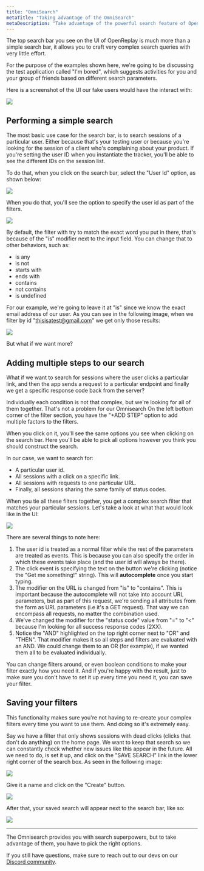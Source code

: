 ```yaml
---
title: "OmniSearch"
metaTitle: "Taking advantage of the OmniSearch"
metaDescription: "Take advantage of the powerful search feature of OpenReplay"
---
```


The top search bar you see on the UI of OpenReplay is much more than a simple search bar, it allows you to craft very complex search queries with very little effort.

For the purpose of the examples shown here, we're going to be discussing the test application called "I'm bored", which suggests activities for you and your group of friends based on different search parameters.

Here is a screenshot of the UI our fake users would have the interact with:

![](https://i.imgur.com/6BtPzTs.png)

## Performing a simple search 
The most basic use case for the search bar, is to search sessions of a particular user. Either because that's your testing user or because you're looking for the session of a client who's complaining about your product.
If you're setting the user ID when you instantiate the tracker, you'll be able to see the different IDs on the session list.

To do that, when you click on the search bar, select the "User Id" option, as shown below:

![](https://i.imgur.com/jZU6hwG.png)

When you do that, you'll see the option to specify the user id as part of the filters. 

![](https://i.imgur.com/6Ac5cDB.png)

By default, the filter with try to match the exact word you put in there, that's because of the "is" modifier next to the input field. You can change that to other behaviors, such as:

- is any
- is not
- starts with
- ends with
- contains
- not contains
- is undefined

For our example, we're going to leave it at "is" since we know the exact email address of our user.
As you can see in the following image, when we filter by id "thisisatest@gmail.com" we get only those results:

![](https://i.imgur.com/kAjALWs.png)

But what if we want more?

## Adding multiple steps to our search
What if we want to search for sessions where the user clicks a particular link, and then the app sends a request to a particular endpoint and finally we get a specific response code back from the server?

Individually each condition is not that complex, but we're looking for all of them together.
That's not a problem for our Omnisearch 
On the left bottom corner of the filter section, you have the "+ADD STEP" option to add multiple factors to the filters.

When you click on it, you'll see the same options you see when clicking on the search bar.
Here you'll be able to pick all options however you think you should construct the search.

In our case, we want to search for:

- A particular user id.
- All sessions with a click on a specific link.
- All sessions with requests to one particular URL.
- Finally, all sessions sharing the same family of status codes.

When you tie all these filters together, you get a complex search filter that matches your particular sessions.
Let's take a look at what that would look like in the UI:

![](https://i.imgur.com/RX9PeH3.png)

There are several things to note here:

1. The user id is treated as a normal filter while the rest of the parameters are treated as events. This is because you can also specify the order in which these events take place (and the user id will always be there).
2. The click event is specifying the text on the button we're clicking (notice the "Get me something!" string). This will **autocomplete** once you start typing.
3. The modifier on the URL is changed from "is" to "contains". This is important because the autocomplete will not take into account URL parameters, but as part of this request, we're sending all attributes from the form as URL parameters (i.e it's a GET request). That way we can encompass all requests, no matter the combination used.
4. We've changed the modifier for the "status code" value from "=" to "<" because I'm looking for all success response codes (2XX).
5. Notice the "AND" highlighted on the top right corner next to "OR" and "THEN". That modifier makes it so all steps and filters are evaluated with an AND. We could change them to an OR (for example), if we wanted them all to be evaluated individually.

You can change filters around, or even boolean conditions to make your filter exactly how you need it.
And if you're happy with the result, just to make sure you don't have to set it up every time you need it, you can save your filter.

## Saving your filters
This functionality makes sure you're not having to re-create your complex filters every time you want to use them.
And doing so it's extremely easy.

Say we have a filter that only shows sessions with dead clicks (clicks that don't do anything) on the home page. We want to keep that search so we can constantly check whether new issues like this appear in the future.
All we need to do, is set it up, and click on the "SAVE SEARCH" link in the lower right corner of the search box.
As seen in the following image:

![](https://i.imgur.com/b3GP8xh.png)

Give it a name and click on the "Create" button. 

![](https://i.imgur.com/TONFroV.png)

After that, your saved search will appear next to the search bar, like so:

![](https://i.imgur.com/n1GsndD.png)

---

The Omnisearch provides you with search superpowers, but to take advantage of them, you have to pick the right options.

If you still have questions, make sure to reach out to our devs on our [Discord community](https://discord.openreplay.com/).